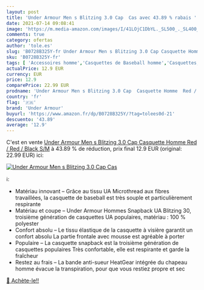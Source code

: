```yaml
---
layout: post
title: 'Under Armour Men s Blitzing 3.0 Cap  Cas avec 43.89 % rabais '
date: 2021-07-14 09:08:41
image: 'https://m.media-amazon.com/images/I/41LOjC1DbYL._SL500_._SL400_.jpg'
comments: true
category: ofertas
author: 'tole.es'
slug: 'B0728B325Y-fr Under Armour Men s Blitzing 3.0 Cap Casquette Homme Red /...'
sku: 'B0728B325Y-fr'
tags: [ 'Accessoires homme','Casquettes de Baseball homme','Casquettes, bonnets et chapeaux homme','Vêtements','Vêtements homme','under armour', ]
actualPrice: 12.9 EUR
currency: EUR
price: 12.9
comparePrice: 22.99 EUR
prodname: 'Under Armour Men s Blitzing 3.0 Cap  Casquette Homme  Red / Red / Black   S/M'
country: 'fr'
flag: '🇫🇷'
brand: 'Under Armour'
buyurl: 'https://www.amazon.fr/dp/B0728B325Y/?tag=tolees0d-21'
descuento: '43.89'
average: '12.9'
---
```


C'est en vente [Under Armour Men s Blitzing 3.0 Cap  Casquette Homme  Red / Red / Black   S/M](https://www.amazon.fr/dp/B0728B325Y/?tag=tolees0d-21)  à  43.89 % de réduction, prix final  12.9 EUR (original: 22.99 EUR) ici:

[![Under Armour Men s Blitzing 3.0 Cap  Cas](https://m.media-amazon.com/images/I/41LOjC1DbYL._SL500_._SL400_.jpg)](https://www.amazon.fr/dp/B0728B325Y/?tag=tolees0d-21)

ℹ️:

- Matériau innovant – Grâce au tissu UA Microthread aux fibres travaillées, la casquette de baseball est très souple et particulièrement respirante
- Matériau et coupe – Under Armour Hommes Snapback UA Blitzing 30, troisième génération de casquettes UA populaires, matériau : 100 % polyester
- Confort absolu – Le tissu élastique de la casquette à visière garantit un confort absolu La partie frontale avec mousse est agréable à porter
- Populaire – La casquette snapback est la troisième génération de casquettes populaires Très confortable, elle est respirante et garde la fraîcheur
- Restez au frais – La bande anti-sueur HeatGear intégrée du chapeau homme évacue la transpiration, pour que vous restiez propre et sec

[🛒 Achète-le!!](https://www.amazon.fr/dp/B0728B325Y/?tag=tolees0d-21)

